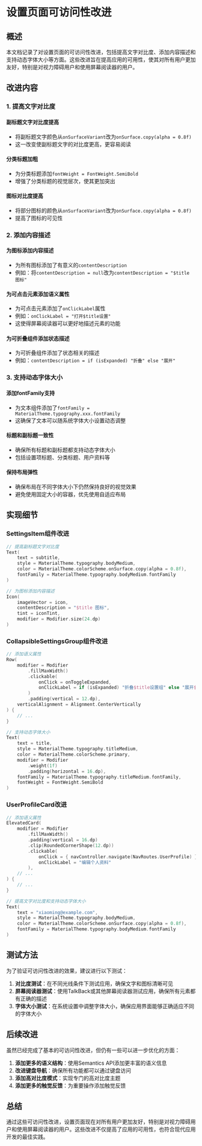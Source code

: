 # 设置页面可访问性改进

## 概述

本文档记录了对设置页面的可访问性改进，包括提高文字对比度、添加内容描述和支持动态字体大小等方面。这些改进旨在提高应用的可用性，使其对所有用户更加友好，特别是对视力障碍用户和使用屏幕阅读器的用户。

## 改进内容

### 1. 提高文字对比度

#### 副标题文字对比度提高
- 将副标题文字颜色从`onSurfaceVariant`改为`onSurface.copy(alpha = 0.8f)`
- 这一改变使副标题文字的对比度更高，更容易阅读

#### 分类标题加粗
- 为分类标题添加`fontWeight = FontWeight.SemiBold`
- 增强了分类标题的视觉层次，使其更加突出

#### 图标对比度提高
- 将部分图标的颜色从`onSurfaceVariant`改为`onSurface.copy(alpha = 0.8f)`
- 提高了图标的可见性

### 2. 添加内容描述

#### 为图标添加内容描述
- 为所有图标添加了有意义的`contentDescription`
- 例如：将`contentDescription = null`改为`contentDescription = "$title 图标"`

#### 为可点击元素添加语义属性
- 为可点击元素添加了`onClickLabel`属性
- 例如：`onClickLabel = "打开$title设置"`
- 这使得屏幕阅读器可以更好地描述元素的功能

#### 为可折叠组件添加状态描述
- 为可折叠组件添加了状态相关的描述
- 例如：`contentDescription = if (isExpanded) "折叠" else "展开"`

### 3. 支持动态字体大小

#### 添加fontFamily支持
- 为文本组件添加了`fontFamily = MaterialTheme.typography.xxx.fontFamily`
- 这确保了文本可以随系统字体大小设置动态调整

#### 标题和副标题一致性
- 确保所有标题和副标题都支持动态字体大小
- 包括设置项标题、分类标题、用户资料等

#### 保持布局弹性
- 确保布局在不同字体大小下仍然保持良好的视觉效果
- 避免使用固定大小的容器，优先使用自适应布局

## 实现细节

### SettingsItem组件改进
```kotlin
// 提高副标题文字对比度
Text(
    text = subtitle,
    style = MaterialTheme.typography.bodyMedium,
    color = MaterialTheme.colorScheme.onSurface.copy(alpha = 0.8f),
    fontFamily = MaterialTheme.typography.bodyMedium.fontFamily
)

// 为图标添加内容描述
Icon(
    imageVector = icon,
    contentDescription = "$title 图标",
    tint = iconTint,
    modifier = Modifier.size(24.dp)
)
```

### CollapsibleSettingsGroup组件改进
```kotlin
// 添加语义属性
Row(
    modifier = Modifier
        .fillMaxWidth()
        .clickable(
            onClick = onToggleExpanded,
            onClickLabel = if (isExpanded) "折叠$title设置组" else "展开$title设置组"
        )
        .padding(vertical = 12.dp),
    verticalAlignment = Alignment.CenterVertically
) {
    // ...
}

// 支持动态字体大小
Text(
    text = title,
    style = MaterialTheme.typography.titleMedium,
    color = MaterialTheme.colorScheme.primary,
    modifier = Modifier
        .weight(1f)
        .padding(horizontal = 16.dp),
    fontFamily = MaterialTheme.typography.titleMedium.fontFamily,
    fontWeight = FontWeight.SemiBold
)
```

### UserProfileCard改进
```kotlin
// 添加语义属性
ElevatedCard(
    modifier = Modifier
        .fillMaxWidth()
        .padding(vertical = 16.dp)
        .clip(RoundedCornerShape(12.dp))
        .clickable(
            onClick = { navController.navigate(NavRoutes.UserProfile) },
            onClickLabel = "编辑个人资料"
        ),
    // ...
) {
    // ...
}

// 提高文字对比度和支持动态字体大小
Text(
    text = "xiaoming@example.com",
    style = MaterialTheme.typography.bodyMedium,
    color = MaterialTheme.colorScheme.onSurface.copy(alpha = 0.8f),
    fontFamily = MaterialTheme.typography.bodyMedium.fontFamily
)
```

## 测试方法

为了验证可访问性改进的效果，建议进行以下测试：

1. **对比度测试**：在不同光线条件下测试应用，确保文字和图标清晰可见
2. **屏幕阅读器测试**：使用TalkBack或其他屏幕阅读器测试应用，确保所有元素都有正确的描述
3. **字体大小测试**：在系统设置中调整字体大小，确保应用界面能够正确适应不同的字体大小

## 后续改进

虽然已经完成了基本的可访问性改进，但仍有一些可以进一步优化的方面：

1. **添加更多的语义结构**：使用Semantics API添加更丰富的语义信息
2. **改进键盘导航**：确保所有功能都可以通过键盘访问
3. **添加高对比度模式**：实现专门的高对比度主题
4. **添加更多的触觉反馈**：为重要操作添加触觉反馈

## 总结

通过这些可访问性改进，设置页面现在对所有用户更加友好，特别是对视力障碍用户和使用屏幕阅读器的用户。这些改进不仅提高了应用的可用性，也符合现代应用开发的最佳实践。
